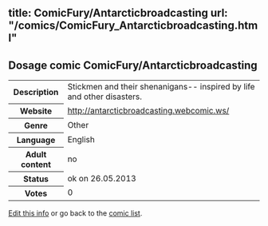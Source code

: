title: ComicFury/Antarcticbroadcasting
url: "/comics/ComicFury_Antarcticbroadcasting.html"
---
Dosage comic ComicFury/Antarcticbroadcasting
-----------------------------------------

<p id="msg"></p>
<script type="text/javascript">
if (window.location.search === '?edit_info_mail=sent_ok') {
  var elem = document.getElementById("msg");
  elem.innerHTML = 'Edited information sucessfully sent for review, which is usually done daily. Thanks!';
  elem.className = 'ok';
}
</script>
<table class="comicinfo">
<tr>
<th>Description</th><td>Stickmen and their shenanigans-- inspired by life and other disasters.</td>
</tr>
<tr>
<th>Website</th><td><a href="http://antarcticbroadcasting.webcomic.ws/">http://antarcticbroadcasting.webcomic.ws/</a></td>
</tr>
<tr>
<th>Genre</th><td>Other</td>
</tr>
<tr>
<th>Language</th><td>English</td>
</tr>
<tr>
<th>Adult content</th><td>no</td>
</tr>
<tr>
<th>Status</th><td>ok on 26.05.2013</td>
</tr>
<tr>
<th>Votes</th><td>0</td>
</tr>
</table>

[Edit this info](ComicFury_Antarcticbroadcasting_edit.html) or go back to the [comic list](../comic-index.html).
